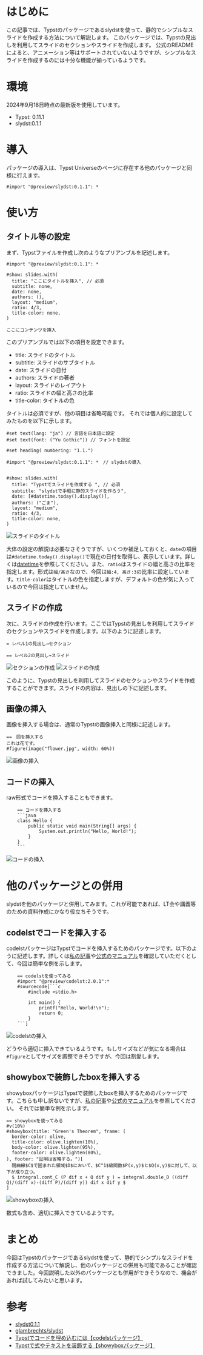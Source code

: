 # はじめに
この記事では、Typstのパッケージであるslydstを使って、静的でシンプルなスライドを作成する方法について解説します。
このパッケージでは、Typstの見出しを利用してスライドのセクションやスライドを作成します。
公式のREADMEによると、アニメーション等はサポートされていないようですが、シンプルなスライドを作成するのには十分な機能が揃っているようです。

# 環境
2024年9月18日時点の最新版を使用しています。
- Typst: 0.11.1
- slydst:0.1.1

# 導入
パッケージの導入は、Typst Universeのページに存在する他のパッケージと同様に行えます。

```typst
#import "@preview/slydst:0.1.1": *
```

# 使い方
## タイトル等の設定
まず、Typstファイルを作成し次のようなプリアンブルを記述します。

```typst
#import "@preview/slydst:0.1.1": *

#show: slides.with(
  title: "ここにタイトルを挿入", // 必須
  subtitle: none,
  date: none,
  authors: (),
  layout: "medium",
  ratio: 4/3,
  title-color: none,
)

ここにコンテンツを挿入
```

このプリアンブルでは以下の項目を設定できます。
- title: スライドのタイトル
- subtitle: スライドのサブタイトル
- date: スライドの日付
- authors: スライドの著者
- layout: スライドのレイアウト
- ratio: スライドの幅と高さの比率
- title-color: タイトルの色

タイトルは必須ですが、他の項目は省略可能です。
それでは個人的に設定してみたものを以下に示します。

```typst
#set text(lang: "ja") // 言語を日本語に設定
#set text(font: ("Yu Gothic")) // フォントを設定

#set heading( numbering: "1.1.")

#import "@preview/slydst:0.1.1": *　// slydstの導入


#show: slides.with(
  title: "Typstでスライドを作成する ", // 必須
  subtitle: "slydstで手軽に静的スライドを作ろう",
  date: [#datetime.today().display()],
  authors: ("ごま"),
  layout: "medium",
  ratio: 4/3,
  title-color: none,
)

```

![スライドのタイトル](images/slide_title.png)

大体の設定の解説は必要なさそうですが、いくつか補足しておくと、`date`の項目は`#datetime.today().display()`で現在の日付を取得し、表示しています。詳しくは[datetime](https://typst.app/docs/reference/foundations/datetime/)を参照してください。また、`ratio`はスライドの幅と高さの比率を指定します。形式は`幅/高さ`なので、今回は`幅:4, 高さ:3`の比率に設定しています。`title-color`はタイトルの色を指定しますが、デフォルトの色が気に入っているので今回は指定していません。

## スライドの作成
次に、スライドの作成を行います。ここではTypstの見出しを利用してスライドのセクションやスライドを作成します。以下のように記述します。

```typst
= レベル1の見出し→セクション

== レベル2の見出し→スライド
```

![セクションの作成](images/section.png)
![スライドの作成](images/slide.png)

このように、Typstの見出しを利用してスライドのセクションやスライドを作成することができます。スライドの内容は、見出しの下に記述します。

## 画像の挿入
画像を挿入する場合は、通常のTypstの画像挿入と同様に記述します。

```typst
==　図を挿入する
これは花です。
#figure(image("flower.jpg", width: 60%))
```

![画像の挿入](images/image.png)

## コードの挿入
raw形式でコードを挿入することもできます。

```typst
    == コードを挿入する
    ```java
    class Hello {
        public static void main(String[] args) {
            System.out.println("Hello, World!");
        }
    }
    ```
```

![コードの挿入](images/code.png)

# 他のパッケージとの併用
slydstを他のパッケージと併用してみます。これが可能であれば、LT会や講義等のための資料作成にかなり役立ちそうです。

## codelstでコードを挿入する
codelstパッケージはTypstでコードを挿入するためのパッケージです。以下のように記述します。詳しくは[私の記事](https://qiita.com/gomazarashi/items/ddef3d0db22a9f1e08ba)や[公式のマニュアル](https://github.com/jneug/typst-codelst/blob/main/manual.pdf)を確認していただくとして、今回は簡単な例を示します。
    
```typst
    == codelstを使ってみる
    #import "@preview/codelst:2.0.1":*
    #sourcecode[```c
        #include <stdio.h>

        int main() {
            printf("Hello, World!\n");
            return 0;
        }
    ```]
```

![codelstの挿入](images/codelst.png)

どうやら適切に挿入できているようです。もしサイズなどが気になる場合は`#figure`としてサイズを調整できそうですが、今回は割愛します。

## showyboxで装飾したboxを挿入する

showyboxパッケージはTypstで装飾したboxを挿入するためのパッケージです。こちらも申し訳ないですが、[私の記事](https://qiita.com/gomazarashi/items/2e83759fe6755b14b2bb)や[公式のマニュアル](https://github.com/Pablo-Gonzalez-Calderon/showybox-package/blob/main/Showybox's%20Manual.pdf)を参照してください。
それでは簡単な例を示します。

```typst
== showyboxを使ってみる
#v(10%)
#showybox(title: "Green's Theorem", frame: (
  border-color: olive,
  title-color: olive.lighten(10%),
  body-color: olive.lighten(95%),
  footer-color: olive.lighten(80%),
), footer: "証明は省略する。")[
  閉曲線$C$で囲まれた領域$D$において、$C^1$級関数$P(x,y)$と$Q(x,y)$に対して、以下が成り立つ。
  $ integral.cont_C (P dif x + Q dif y ) = integral.double_D ((diff Q)/(diff x)-(diff P)/(diff y)) dif x dif y $
]
```

![showyboxの挿入](images/showybox.png)

数式も含め、適切に挿入できているようです。

# まとめ
今回はTypstのパッケージであるslydstを使って、静的でシンプルなスライドを作成する方法について解説し、他のパッケージとの併用も可能であることが確認できました。今回説明した以外のパッケージとも併用ができそうなので、機会があれば試してみたいと思います。

# 参考
- [slydst0.1.1](https://typst.app/universe/package/slydst)
- [glambrechts/slydst](https://github.com/glambrechts/slydst)
- [Typstでコードを埋め込むには【codelstパッケージ】](https://qiita.com/gomazarashi/items/ddef3d0db22a9f1e08ba) 
- [Typstで式やテキストを装飾する【showyboxパッケージ】](https://qiita.com/gomazarashi/items/2e83759fe6755b14b2bb)






